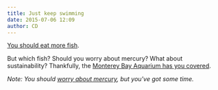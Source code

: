 ```yaml
---
title: Just keep swimming
date: 2015-07-06 12:09
author: CD
---
```


[You should eat more fish]( http://well.blogs.nytimes.com/2014/08/18/picking-apart-objections-to-eating-fish/). 

But which fish? Should you worry about mercury? What about sustainability? Thankfully, the [Monterey Bay Aquarium has you covered](http://www.seafoodwatch.org/seafood-recommendations).   

_Note: You should [worry about mercury](http://www.space.com/6824-long-shot-planet-hit-earth-distant-future.html), but you've got some time._